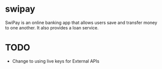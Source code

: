 # swipay

SwiPay is an online banking app that allows users save and transfer money to one another. It
also provides a loan service.

# TODO
- Change to using live keys for External APIs